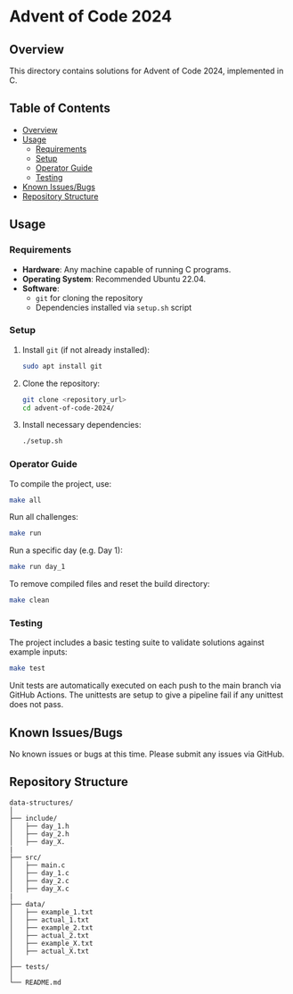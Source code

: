 # Advent of Code 2024

## Overview

This directory contains solutions for Advent of Code 2024, implemented in C.

## Table of Contents

- [Overview](#overview)
- [Usage](#usage)
  - [Requirements](#requirements)
  - [Setup](#setup)
  - [Operator Guide](#operator-guide)
  - [Testing](#testing)
- [Known Issues/Bugs](#known-issuesbugs)
- [Repository Structure](#repository-structure)

## Usage

### Requirements

- **Hardware**: Any machine capable of running C programs.
- **Operating System**: Recommended Ubuntu 22.04.
- **Software**: 
  - `git` for cloning the repository
  - Dependencies installed via `setup.sh` script

### Setup

1. Install `git` (if not already installed):
   ```sh
   sudo apt install git
   ```
1. Clone the repository:
    ```sh
    git clone <repository_url>
    cd advent-of-code-2024/
    ```
1. Install necessary dependencies:
   ```sh
   ./setup.sh
   ```

### Operator Guide

To compile the project, use:

```sh
make all
```

Run all challenges:

```sh
make run
```

Run a specific day (e.g. Day 1):

```sh
make run day_1
```

To remove compiled files and reset the build directory:

```sh
make clean
```

### Testing

The project includes a basic testing suite to validate solutions against example inputs:

```sh
make test
```

Unit tests are automatically executed on each push to the main branch via GitHub Actions.  The unittests are setup to give a pipeline fail if any unittest does not pass.

## Known Issues/Bugs

No known issues or bugs at this time. Please submit any issues via GitHub.

## Repository Structure

```
data-structures/
│
├── include/
│   ├── day_1.h
│   ├── day_2.h
│   ├── day_X.
|
├── src/
│   ├── main.c
│   ├── day_1.c
│   ├── day_2.c
│   ├── day_X.c
|
├── data/
│   ├── example_1.txt
│   ├── actual_1.txt
│   ├── example_2.txt
│   ├── actual_2.txt
│   ├── example_X.txt
│   ├── actual_X.txt
│
├── tests/
│
└── README.md
```
